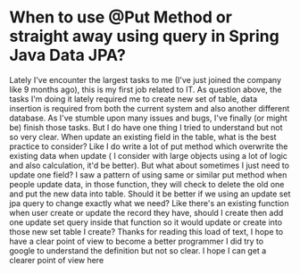 
# When to use @Put Method or straight away using query in Spring Java Data JPA?

Lately I've encounter the largest tasks to me (I've just joined the company like 9 months ago), this is my first job related to IT.
As question above, the tasks I'm doing it lately required me to create new set of table, data insertion is required from both the current system and also another different database.
As I've stumble upon many issues and bugs, I've finally (or might be) finish those tasks.
But I do have one thing I tried to understand but not so very clear.
When update an existing field in the table, what is the best practice to consider? Like I do write a lot of put method which overwrite the existing data when update ( I consider with large objects using a lot of logic and also calculation, it'd be better).
But what about sometimes I just need to update one field? I saw a pattern of using same or similar put method when people update data, in those function, they will check to delete the old one and put the new data into table.
Should it be better if we using an update set jpa query to change exactly what we need?
Like there's an existing function when user create or update the record they have, should I create then add one update set query inside that function so it would update or create into those new set table I create?
Thanks for reading this load of text, I hope to have a clear point of view to become a better programmer
I did try to google to understand the definition but not so clear. I hope I can get a clearer point of view here

        